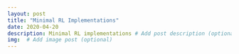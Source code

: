 ```yaml
---
layout: post
title: "Minimal RL Implementations"
date: 2020-04-20
description: Minimal RL implementations # Add post description (optional)
img:  # Add image post (optional)
---
```

